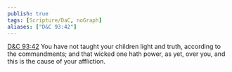 ```yaml
---
publish: true
tags: [Scripture/DaC, noGraph]
aliases: ["D&C 93:42"]
---
```

[D&C 93:42](https://churchofjesuschrist.org/study/scriptures/dc-testament/dc/93?lang=eng&id=p42#p42) You have not taught your children light and truth, according to the commandments; and that wicked one hath power, as yet, over you, and this is the cause of your affliction.
